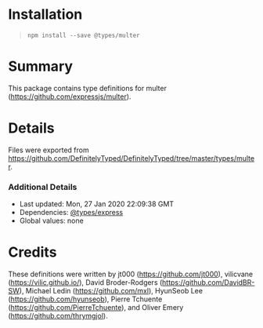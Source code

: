 # Installation
> `npm install --save @types/multer`

# Summary
This package contains type definitions for multer (https://github.com/expressjs/multer).

# Details
Files were exported from https://github.com/DefinitelyTyped/DefinitelyTyped/tree/master/types/multer.

### Additional Details
 * Last updated: Mon, 27 Jan 2020 22:09:38 GMT
 * Dependencies: [@types/express](https://npmjs.com/package/@types/express)
 * Global values: none

# Credits
These definitions were written by jt000 (https://github.com/jt000), vilicvane (https://vilic.github.io/), David Broder-Rodgers (https://github.com/DavidBR-SW), Michael Ledin (https://github.com/mxl), HyunSeob Lee (https://github.com/hyunseob), Pierre Tchuente (https://github.com/PierreTchuente), and Oliver Emery (https://github.com/thrymgjol).
